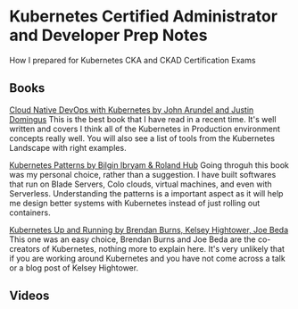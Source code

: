 # Kubernetes Certified Administrator and Developer Prep Notes
How I prepared for Kubernetes CKA and CKAD Certification Exams

## Books

[Cloud Native DevOps with Kubernetes by John Arundel and Justin Domingus](https://www.amazon.in/Cloud-Native-DevOps-Kubernetes-Arundel/dp/1492040762/ref=sr_1_2?crid=3JJ9LAE2E6L4W&keywords=cloud+native+devops+with+kubernetes&qid=1581853061&sprefix=cloud+native+dev%2Caps%2C280&sr=8-2) This is the best book that I have read in a recent time. It's well written and covers I think all of the Kubernetes in Production environment concepts really well. You will also see a list of tools from the Kubernetes Landscape with right examples. 

[Kubernetes Patterns by Bilgin Ibryam & Roland Hub](https://www.amazon.in/Kubernetes-Patterns-Bilgin-Ibryam/dp/1492050288/ref=sr_1_1?crid=1UW6WTYF33K2&keywords=kubernetes+patterns&qid=1581853405&sprefix=kubernetes+patt%2Caps%2C262&sr=8-1) Going throguh this book was my personal choice, rather than a suggestion. I have built softwares that run on Blade Servers, Colo clouds, virtual machines, and even with Serverless. Understanding the patterns is a important aspect as it will help me design better systems with Kubernetes instead of just rolling out containers. 

[Kubernetes Up and Running by Brendan Burns, Kelsey Hightower, Joe Beda](https://www.amazon.in/Kubernetes-Running-Future-Infrastructure-Second/dp/935213916X/ref=sr_1_1?crid=3J5CNJZIT350&keywords=kubernetes+up+and+running&qid=1581853574&sprefix=kubernetes+up%2Caps%2C274&sr=8-1) This one was an easy choice, Brendan Burns and Joe Beda are the co-creators of Kubernetes, nothing more to explain here. It's very unlikely that if you are working around Kubernetes and you have not come across a talk or a blog post of Kelsey Hightower.  

## Videos
